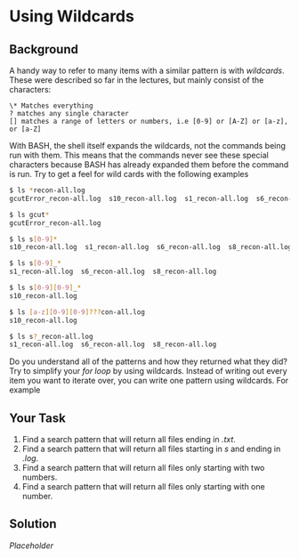 # Using Wildcards
## Background
A handy way to refer to many items with a similar pattern is with _wildcards_. These were described so far in the lectures, but mainly consist of the characters:

	\* Matches everything 
	? matches any single character
	[] matches a range of letters or numbers, i.e [0-9] or [A-Z] or [a-z], or [a-Z]
	
With BASH, the shell itself expands the wildcards, not the commands being run with them. This means that the commands never see these special characters because BASH has already expanded them before the command is run. Try to get a feel for wild cards with the following examples

```bash
$ ls *recon-all.log
gcutError_recon-all.log  s10_recon-all.log  s1_recon-all.log  s6_recon-all.log	s8_recon-all.log

$ ls gcut*
gcutError_recon-all.log

$ ls s[0-9]*
s10_recon-all.log  s1_recon-all.log  s6_recon-all.log  s8_recon-all.log

$ ls s[0-9]_*
s1_recon-all.log  s6_recon-all.log  s8_recon-all.log

$ ls s[0-9][0-9]_*
s10_recon-all.log

$ ls [a-z][0-9][0-9]???con-all.log
s10_recon-all.log

$ ls s?_recon-all.log
s1_recon-all.log  s6_recon-all.log  s8_recon-all.log

```


Do you understand all of the patterns and how they returned what they did? Try to simplify your _for loop_ by using wildcards. Instead of writing out every item you want to iterate over, you can write one pattern using wildcards. For example

## Your Task

1. Find a search pattern that will return all files ending in _.txt_.
2. Find a search pattern that will return all files starting in _s_ and ending in _.log_.
3. Find a search pattern that will return all files only starting with two numbers.
4. Find a search pattern that will return all files only starting with one number.


## Solution

_Placeholder_
